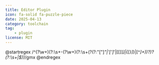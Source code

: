 ```yaml
---
title: Editor Plugin
icon: fa-solid fa-puzzle-piece
date: 2025-04-13
category: toolchain
tag:
    - plugin
license: MIT
---
```


@startregex
/^(?<command>\w+)(?:\s+-(?<flag>\w+)(?:\s+(?<arg>(?:"[\"]*"|'[\']*'|\[[\]]*\]|\{[\}]*\}|[^*]+))?)?(?:\s+|$))*/gmx
@endregex